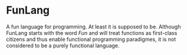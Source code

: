 # FunLang

A fun language for programming. At least it is supposed to be.
Although FunLang starts with the word *Fun* and will treat functions as 
first-class citizens and thus enable functional programming paradigmes, 
it is not considered to be a purely functional language.
